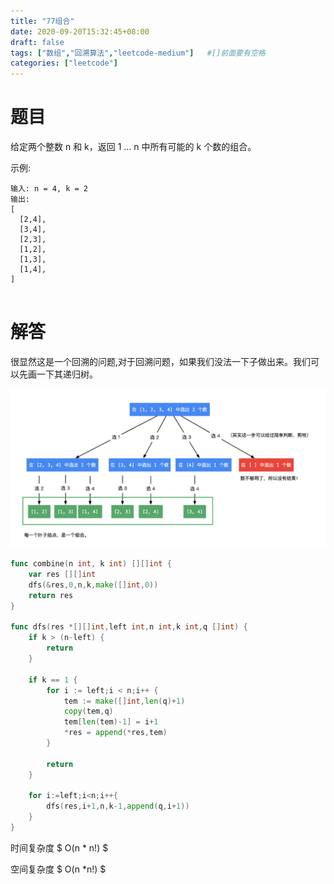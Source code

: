 ```yaml
---
title: "77组合"
date: 2020-09-20T15:32:45+08:00
draft: false
tags: ["数组","回溯算法","leetcode-medium"]   #[]前面要有空格
categories: ["leetcode"]
---
```


# 题目

给定两个整数 n 和 k，返回 1 ... n 中所有可能的 k 个数的组合。<!--more-->

示例:

```
输入: n = 4, k = 2
输出:
[
  [2,4],
  [3,4],
  [2,3],
  [1,2],
  [1,3],
  [1,4],
]


```

# 解答

很显然这是一个回溯的问题,对于回溯问题，如果我们没法一下子做出来。我们可以先画一下其递归树。

![image.png](./1599488203-TzmCXb-image.png)

```go
func combine(n int, k int) [][]int {
	var res [][]int
	dfs(&res,0,n,k,make([]int,0))
	return res
}

func dfs(res *[][]int,left int,n int,k int,q []int) {
	if k > (n-left) {
		return
	}

	if k == 1 {
		for i := left;i < n;i++ {
			tem := make([]int,len(q)+1)
			copy(tem,q)
			tem[len(tem)-1] = i+1
			*res = append(*res,tem)
		}

		return
	}

	for i:=left;i<n;i++{
		dfs(res,i+1,n,k-1,append(q,i+1))
	}
}
```

时间复杂度 $ O(n * n!) $

空间复杂度 $ O(n *n!) $

